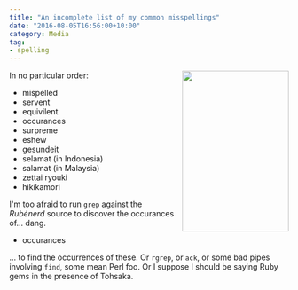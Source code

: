 ```yaml
---
title: "An incomplete list of my common misspellings"
date: "2016-08-05T16:56:00+10:00"
category: Media
tag:
- spelling
---
```

<p><img src="https://rubenerd.com/files/2016/tohsaka.zettai.png" srcset="https://rubenerd.com/files/2016/tohsaka.zettai.png 1x, https://rubenerd.com/files/2016/tohsaka.zettai@2x.png 2x" alt="" style="height:290px; width:192px; float:right; margin:0 0 10px 10px" /></p>

In no particular order:

- mispelled
- servent
- equivilent
- occurances
- surpreme
- eshew
- gesundeit
- selamat (in Indonesia)
- salamat (in Malaysia)
- zettai ryouki
- hikikamori

I'm too afraid to run `grep` against the *Rubénerd* source to discover the occurances of... dang.

- occurances

... to find the occurrences of these. Or `rgrep`, or `ack`, or some bad pipes involving `find`, some mean Perl foo. Or I suppose I should be saying Ruby gems in the presence of Tohsaka.

